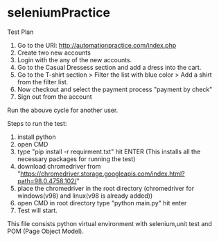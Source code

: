 # seleniumPractice
Test Plan

1. Go to the URl: http://automationpractice.com/index.php
2. Create two new accounts
3. Login with the any of the new accounts.
4. Go to the Casual Dressess section and add a dress into the cart.
5. Go to the T-shirt section > Filter the list with blue color > Add a shirt from the filter list.
6. Now checkout and select the payment process "payment by check"
7. Sign out from the account

Run the abouve cycle for another user.

Steps to run the test:

1. install python 
2. open CMD 
3. type "pip install -r requirment.txt" hit ENTER (This installs all the necessary packages for running the test)
4. download chromedriver from "https://chromedriver.storage.googleapis.com/index.html?path=98.0.4758.102/"
5. place the chromedriver in the root directory (chromedriver for windows(v98) and linux(v98 is already added))
6. open CMD in root directory type "python main.py" hit enter
7. Test will start.

This file consists python virtual environment with selenium,unit test and POM (Page Object Model).
